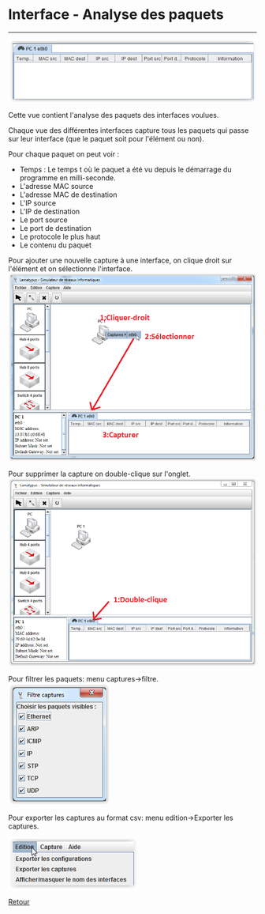 # Interface - Analyse des paquets #

----------

![outils](img/analyse.PNG)

Cette vue contient l'analyse des paquets des interfaces voulues.

Chaque vue des différentes interfaces capture tous les paquets qui passe sur leur interface (que le paquet soit pour l'élément ou non).

Pour chaque paquet on peut voir :

- Temps : Le temps t où le paquet a été vu depuis le démarrage du programme en milli-seconde.
- L'adresse MAC source
- L'adresse MAC de destination
- L'IP source
- L'IP de destination
- Le port source
- Le port de destination
- Le protocole le plus haut
- Le contenu du paquet

Pour ajouter une nouvelle capture à une interface, on clique droit sur l'élément et on sélectionne l'interface.
![outils](img/capturer.PNG)

Pour supprimer la capture on double-clique sur l'onglet.
![outils](img/supp_capture.PNG)

Pour filtrer les paquets: menu captures->filtre.
![outils](img/filtre.PNG)

Pour exporter les captures au format csv: menu edition->Exporter les captures.

![outils](img/edition.PNG)

[Retour](index.md)